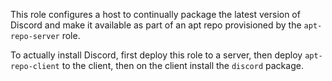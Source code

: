 This role configures a host to continually package the latest version of Discord and make it available as part of an apt repo provisioned by the `apt-repo-server` role.

To actually install Discord, first deploy this role to a server, then deploy `apt-repo-client` to the client, then on the client install the `discord` package.
